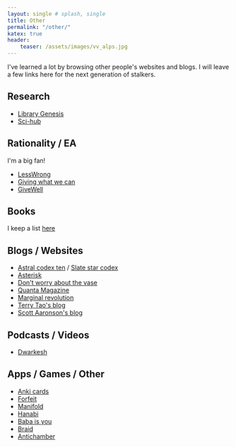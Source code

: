 ```yaml
---
layout: single # splash, single
title: Other
permalink: "/other/"
katex: true
header:
    teaser: /assets/images/vv_alps.jpg
---
```


I've learned a lot by browsing other people's websites and blogs. I will leave a few links here for the next generation of stalkers. 

## Research
- [Library Genesis](https://libgen.is/) 
- [Sci-hub](https://www.sci-hub.se/)

## Rationality / EA
I'm a big fan!
- [LessWrong](https://www.lesswrong.com/)
- [Giving what we can](https://www.givingwhatwecan.org/)
- [GiveWell](https://www.givewell.org/)

## Books

I keep a list [here](https://www.goodreads.com/review/list/134745216?ref=nav_mybooks)

## Blogs / Websites
- [Astral codex ten](https://www.astralcodexten.com/) / [Slate star codex](https://slatestarcodex.com/)
- [Asterisk](https://asteriskmag.com/)
- [Don't worry about the vase](https://thezvi.substack.com/)
- [Quanta Magazine](https://www.quantamagazine.org/)
- [Marginal revolution](https://marginalrevolution.com/)
- [Terry Tao's blog](https://terrytao.wordpress.com/)
- [Scott Aaronson's blog](https://scottaaronson.blog/)

## Podcasts / Videos
- [Dwarkesh](https://www.youtube.com/c/DwarkeshPatel)

## Apps / Games / Other
- [Anki cards](https://ankiweb.net/about)
- [Forfeit](https://www.forfeit.app/)
- [Manifold](https://manifold.markets/home)
- [Hanabi](https://www.hanab.cards/)
- [Baba is you](https://en.wikipedia.org/wiki/Baba_Is_You)
- [Braid](https://en.wikipedia.org/wiki/Braid_(video_game))
- [Antichamber](https://en.wikipedia.org/wiki/Antichamber)
